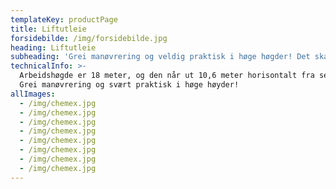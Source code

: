 ```yaml
---
templateKey: productPage
title: Liftutleie
forsidebilde: /img/forsidebilde.jpg
heading: Liftutleie
subheading: 'Grei manøvrering og veldig praktisk i høge høgder! Det skal sies. '
technicalInfo: >-
  Arbeidshøgde er 18 meter, og den når ut 10,6 meter horisontalt fra sentrum.
  Grei manøvrering og svært praktisk i høge høyder!
allImages:
  - /img/chemex.jpg
  - /img/chemex.jpg
  - /img/chemex.jpg
  - /img/chemex.jpg
  - /img/chemex.jpg
  - /img/chemex.jpg
  - /img/chemex.jpg
  - /img/chemex.jpg
---
```


